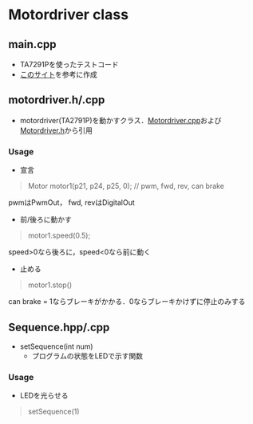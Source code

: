 # Motordriver class

## main.cpp

- TA7291Pを使ったテストコード
- [このサイト](http://lumenbolk.com/?p=1274)を参考に作成

## motordriver.h/.cpp

- motordriver(TA2791P)を動かすクラス．[Motordriver.cpp](https://os.mbed.com/users/farbodjam/code/Motordriver/file/541fb1742c8b/motordriver.cpp/)および[Motordriver.h](https://os.mbed.com/users/farbodjam/code/Motordriver/docs/tip/motordriver_8h_source.html)から引用

### Usage

- 宣言

>Motor motor1(p21, p24, p25, 0); // pwm, fwd, rev, can brake 

pwmはPwmOut， fwd, revはDigitalOut

- 前/後ろに動かす

> motor1.speed(0.5);

speed>0なら後ろに，speed<0なら前に動く

- 止める

>motor1.stop()

can brake = 1ならブレーキがかかる．0ならブレーキかけずに停止のみする

## Sequence.hpp/.cpp

- setSequence(int num)
  - プログラムの状態をLEDで示す関数

### Usage

- LEDを光らせる

>setSequence(1)